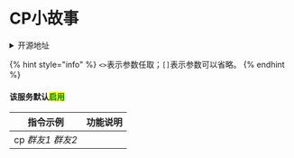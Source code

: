 # CP小故事

<details>

<summary>开源地址</summary>

[https://github.com/scofieldle/LeoBot/tree/main/hoshino/modules/cp](https://github.com/scofieldle/LeoBot/tree/main/hoshino/modules/cp)

</details>

{% hint style="info" %}
`<>`表示参数任取；`[]`表示参数可以省略。
{% endhint %}

#### 该服务默认<mark style="color:green;">启用</mark>

| 指令示例           | 功能说明 |
| -------------- | ---- |
| cp _群友1_ _群友2_ |      |
